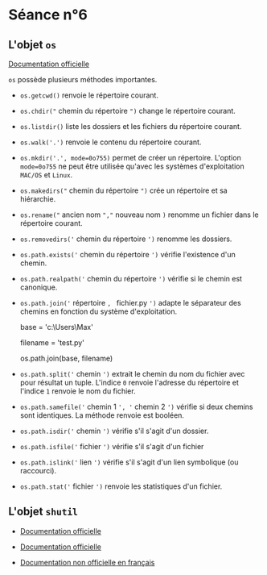 # Séance n°6

## L'objet `os`

[Documentation officielle](https://docs.python.org/3/library/os.html)

`os` possède plusieurs méthodes importantes.

- `os.getcwd()` renvoie le répertoire courant.

- `os.chdir("` chemin du répertoire `")` change le répertoire courant.

- `os.listdir()` liste les dossiers et les fichiers du répertoire courant.

- `os.walk('.')` renvoie le contenu du répertoire courant.

- `os.mkdir('.', mode=0o755)` permet de créer un répertoire. L'option `mode=0o755` ne peut être utilisée qu'avec les systèmes d'exploitation `MAC/OS` et `Linux`.

- `os.makedirs("` chemin du répertoire `")` crée un répertoire et sa hiérarchie.

- `os.rename("` ancien nom `","` nouveau nom `)` renomme un fichier dans le répertoire courant.

- `os.removedirs('` chemin du répertoire `')` renomme les dossiers.

- `os.path.exists('` chemin du répertoire `')` vérifie l'existence d'un chemin.

- `os.path.realpath('` chemin du répertoire `')`  vérifie si le chemin est canonique.

- `os.path.join('` répertoire `, ` fichier.py `')` adapte le séparateur des chemins en fonction du système d'exploitation.

	base = 'c:\\Users\\Max'

	filename = 'test.py'

	os.path.join(base, filename)

- `os.path.split('` chemin `')` extrait le chemin du nom du fichier avec pour résultat un tuple. L'indice `0` renvoie l'adresse du répertoire et l'indice `1` renvoie le nom du fichier.

- `os.path.samefile('` chemin 1 `', '` chemin 2 `')` vérifie si deux chemins sont identiques. La méthode renvoie est booléen.

- `os.path.isdir('` chemin `')` vérifie s'il s'agit d'un dossier.

- `os.path.isfile('` fichier `')` vérifie s'il s'agit d'un fichier

- `os.path.islink('` lien `')` vérifie s'il s'agit d'un lien symbolique (ou raccourci).

- `os.path.stat('` fichier `')` renvoie les statistiques d'un fichier.

## L'objet `shutil`

- [Documentation officielle](https://docs.python.org/3/library/shutil.html)

- [Documentation officielle](https://python-simple.com/python-modules-fichiers/shutil.php)

- [Documentation non officielle en français](https://python-simple.com/python-modules-fichiers/shutil.php)

